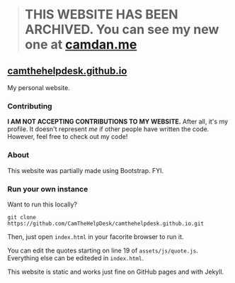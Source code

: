 > # THIS WEBSITE HAS BEEN ARCHIVED. You can see my new one at [camdan.me](https://camdan.me)

## [camthehelpdesk.github.io](https://camdan.me)
My personal website.

### Contributing
**I AM NOT ACCEPTING CONTRIBUTIONS TO MY WEBSITE.** After all, it's my profile. It doesn't represent *me* if other people have written the code. However, feel free to check out my code!

### About
This website was partially made using Bootstrap. FYI.

### Run your own instance
Want to run this locally?

`git clone https://github.com/CamTheHelpDesk/camthehelpdesk.github.io.git`

Then, just open `index.html` in your facorite browser to run it.

You can edit the quotes starting on line 19 of `assets/js/quote.js`. Everything else can be editeded in `index.html`.

This website is static and works just fine on GitHub pages and with Jekyll.
